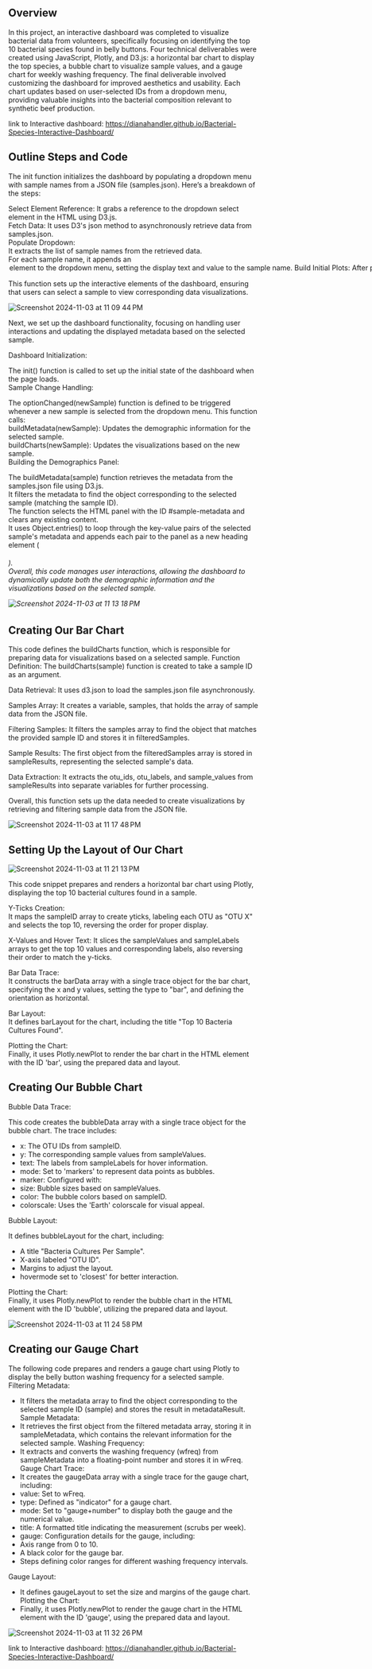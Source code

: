 
## Overview
In this project, an interactive dashboard was completed to visualize bacterial data from volunteers, specifically focusing on identifying the top 10 bacterial species found in belly buttons. Four technical deliverables were created using JavaScript, Plotly, and D3.js: a horizontal bar chart to display the top species, a bubble chart to visualize sample values, and a gauge chart for weekly washing frequency. The final deliverable involved customizing the dashboard for improved aesthetics and usability. Each chart updates based on user-selected IDs from a dropdown menu, providing valuable insights into the bacterial composition relevant to synthetic beef production.

link to Interactive dashboard: https://dianahandler.github.io/Bacterial-Species-Interactive-Dashboard/


## Outline Steps and Code


The init function initializes the dashboard by populating a dropdown menu with sample names from a JSON file (samples.json). Here’s a breakdown of the steps:  

Select Element Reference: It grabs a reference to the dropdown select element in the HTML using D3.js.  
Fetch Data: It uses D3's json method to asynchronously retrieve data from samples.json.  
Populate Dropdown:  
It extracts the list of sample names from the retrieved data.  
For each sample name, it appends an <option> element to the dropdown menu, setting the display text and value to the sample name.  
Build Initial Plots: After populating the dropdown, it selects the first sample from the list and calls the buildCharts and buildMetadata functions with this sample to generate the initial visualizations and metadata display.  

This function sets up the interactive elements of the dashboard, ensuring that users can select a sample to view corresponding data visualizations.  
  
![Screenshot 2024-11-03 at 11 09 44 PM](https://github.com/user-attachments/assets/a74b33de-36d8-4e18-9fa1-5cf266d85fe9)


Next, we set up the dashboard functionality, focusing on handling user interactions and updating the displayed metadata based on the selected sample.  

Dashboard Initialization:  

The init() function is called to set up the initial state of the dashboard when the page loads.  
Sample Change Handling:  

The optionChanged(newSample) function is defined to be triggered whenever a new sample is selected from the dropdown menu. This function calls:  
buildMetadata(newSample): Updates the demographic information for the selected sample.  
buildCharts(newSample): Updates the visualizations based on the new sample.  
Building the Demographics Panel:  

The buildMetadata(sample) function retrieves the metadata from the samples.json file using D3.js.  
It filters the metadata to find the object corresponding to the selected sample (matching the sample ID).  
The function selects the HTML panel with the ID #sample-metadata and clears any existing content.  
It uses Object.entries() to loop through the key-value pairs of the selected sample's metadata and appends each pair to the panel as a new heading element (<h6>).  
Overall, this code manages user interactions, allowing the dashboard to dynamically update both the demographic information and the visualizations based on the selected sample.  

  
![Screenshot 2024-11-03 at 11 13 18 PM](https://github.com/user-attachments/assets/f520f602-6be1-4a7e-b5e1-6ca27e3f5f73)


## Creating Our Bar Chart

This code defines the buildCharts function, which is responsible for preparing data for visualizations based on a selected sample. Function Definition: The buildCharts(sample) function is created to take a sample ID as an argument.  
  
Data Retrieval: It uses d3.json to load the samples.json file asynchronously.  

Samples Array: It creates a variable, samples, that holds the array of sample data from the JSON file.  

Filtering Samples: It filters the samples array to find the object that matches the provided sample ID and stores it in filteredSamples.  

Sample Results: The first object from the filteredSamples array is stored in sampleResults, representing the selected sample's data.  

Data Extraction: It extracts the otu_ids, otu_labels, and sample_values from sampleResults into separate variables for further processing.  

Overall, this function sets up the data needed to create visualizations by retrieving and filtering sample data from the JSON file.  

![Screenshot 2024-11-03 at 11 17 48 PM](https://github.com/user-attachments/assets/61ea76c9-faf4-4068-a8b3-3104593d5025)


## Setting Up the Layout of Our Chart

![Screenshot 2024-11-03 at 11 21 13 PM](https://github.com/user-attachments/assets/f6a6e795-90d4-404a-8c5e-5f90f3406a18)


This code snippet prepares and renders a horizontal bar chart using Plotly, displaying the top 10 bacterial cultures found in a sample.

Y-Ticks Creation:  
It maps the sampleID array to create yticks, labeling each OTU as "OTU X" and selects the top 10, reversing the order for proper display.  
  
X-Values and Hover Text: 
It slices the sampleValues and sampleLabels arrays to get the top 10 values and corresponding labels, also reversing their order to match the y-ticks.  
  
Bar Data Trace:  
It constructs the barData array with a single trace object for the bar chart, specifying the x and y values, setting the type to "bar", and defining the orientation as horizontal.  
  
Bar Layout:  
It defines barLayout for the chart, including the title "Top 10 Bacteria Cultures Found".  
  
Plotting the Chart:  
Finally, it uses Plotly.newPlot to render the bar chart in the HTML element with the ID 'bar', using the prepared data and layout.  

## Creating Our Bubble Chart

Bubble Data Trace:

This code creates the bubbleData array with a single trace object for the bubble chart. The trace includes:  
- x: The OTU IDs from sampleID.
- y: The corresponding sample values from sampleValues.
- text: The labels from sampleLabels for hover information.
- mode: Set to 'markers' to represent data points as bubbles.
- marker: Configured with:
-  size: Bubble sizes based on sampleValues.
-  color: The bubble colors based on sampleID.
-  colorscale: Uses the 'Earth' colorscale for visual appeal.
  
Bubble Layout:  

It defines bubbleLayout for the chart, including:  
- A title "Bacteria Cultures Per Sample".
- X-axis labeled "OTU ID".
- Margins to adjust the layout.
- hovermode set to 'closest' for better interaction.
  
Plotting the Chart:  
Finally, it uses Plotly.newPlot to render the bubble chart in the HTML element with the ID 'bubble', utilizing the prepared data and layout.  

![Screenshot 2024-11-03 at 11 24 58 PM](https://github.com/user-attachments/assets/f50aa32d-a2dc-4dc8-8a7c-1acaaf54a70f)



## Creating our Gauge Chart

The following code prepares and renders a gauge chart using Plotly to display the belly button washing frequency for a selected sample.  
Filtering Metadata:  
- It filters the metadata array to find the object corresponding to the selected sample ID (sample) and stores the result in metadataResult.
Sample Metadata:  
- It retrieves the first object from the filtered metadata array, storing it in sampleMetadata, which contains the relevant information for the selected sample.
Washing Frequency:  
- It extracts and converts the washing frequency (wfreq) from sampleMetadata into a floating-point number and stores it in wFreq.
Gauge Chart Trace:  
- It creates the gaugeData array with a single trace for the gauge chart, including:  
-  value: Set to wFreq.
-  type: Defined as "indicator" for a gauge chart.
-  mode: Set to "gauge+number" to display both the gauge and the numerical value.
-  title: A formatted title indicating the measurement (scrubs per week).
-  gauge: Configuration details for the gauge, including:
-   Axis range from 0 to 10.
-   A black color for the gauge bar.
-   Steps defining color ranges for different washing frequency intervals.

  
Gauge Layout:  
- It defines gaugeLayout to set the size and margins of the gauge chart.  
Plotting the Chart:  
- Finally, it uses Plotly.newPlot to render the gauge chart in the HTML element with the ID 'gauge', using the prepared data and layout.

![Screenshot 2024-11-03 at 11 32 26 PM](https://github.com/user-attachments/assets/b8008527-1d2d-48ee-aa90-1a11e1bd5f36)


link to Interactive dashboard: https://dianahandler.github.io/Bacterial-Species-Interactive-Dashboard/
